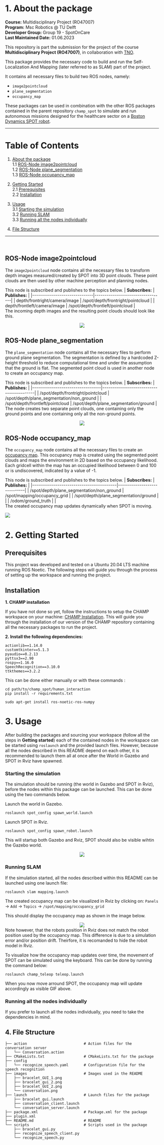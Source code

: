 


# 1. About the package <a name="atp"></a>
 **Course:**  Multidisciplinary Project (RO47007) \
 **Program:** Msc Robotics @ TU Delft            
 **Developer Group:**  Group 19 - SpotOnCare                     
 **Last Maintained Date:**  01.06.2023   


This repository is part the submission for the project of the course **Multidisciplinary Project (RO47007)**, in collaboration with  [TNO](https://www.tno.nl/en?gclid=.CjwKCAjw1MajBhAcEiwAagW9MSsTkBs0QeVZAyaxq9Fz1mtmGNJCkYzUVTuIwKk3bHhMCr6WwW6XnhoCvmsQAvD_BwE).


This package provides the necessary code to build and run the Self-Localization And Mapping (later referred to as SLAM) part of the project.

  
It contains all necessary files to build two ROS nodes, namely: 
- ``image2pointcloud`` 
- ``plane_segmentation``
- ``occupancy_map`` 

These packages can be used in combination with the other ROS packages contained in the parent repository ``champ_spot`` to simulate and run autonomous missions designed for the healthcare sector on a [Boston Dynamics SPOT robot](https://www.bostondynamics.com/products/spot).

--- 

# Table of Contents

1.  [About the package](#atp) \
    1.1 [ROS-Node image2pointcloud](#r1)\
    1.2 [ROS-Node plane_segmentation](#r2)\
    1.3 [ROS-Node occupancy_map](#r3)

2. [Getting Started](#gs)\
    2.1 [Prerequisites](#pr)\
    2.2 [Installation](#i)

3. [Usage](#u)\
    3.1 [Starting the simulation](#rsim)\
    3.2 [Running SLAM](#rslam)\
    3.3 [Running all the nodes individually](#rind)
    
    
4. [File Structure](#fs)




---

<p>&nbsp;</p>




## ROS-Node image2pointcloud <a name="r1"></a>
The ``image2pointcloud`` node contains all the necessary files to transform depth images measured/created by SPOT into 3D point clouds. These point clouds are then used by other machine perception and planning nodes.

This node is subscribed and publishes to the topics below.
| **Subscribes:**               | **Publishes:**                    |
|-------------------------------|-----------------------------------|
| depth/frontright/camera/image | /spot/depth/frontright/pointcloud |
| depth/frontleft/camera/image  | /spot/depth/frontleft/pointcloud  |
\
The incoming depth images and the resulting point clouds should look like this.

<div style="text-align:center">
 <img src="images/depth_image.png">
</div>

## ROS-Node plane_segmentation <a name="r2"></a>
The ``plane_segmentation`` node contains all the necessary files to perform ground plane segmentation. The segmentation is defined by a hardcoded Z-height threshold to reduce computational time and under the assumption that the ground is flat. The segmented point cloud is used in another node to create an occupancy map.

This node is subscribed and publishes to the topics below.
| **Subscribes:**                   | **Publishes:**                            |
|-----------------------------------|-------------------------------------------|
| /spot/depth/frontright/pointcloud | /spot/depth/plane_segmentation/non_ground |
| /spot/depth/frontleft/pointcloud  | /spot/depth/plane_segmentation/ground     |
\
The node creates two separate point clouds, one containing only the ground points and one containing only all the non-ground points.

<div style="text-align:center">
 <img src="images/segmentation.png">
</div>

## ROS-Node occupancy_map <a name="r3"></a>
The ``occupancy_map`` node contains all the necessary files to create an [occupancy map](https://automaticaddison.com/what-is-an-occupancy-grid-map/). This occupancy map is created using the segmented point clouds and maps the environment in 2D based on the occupancy likelihood. Each gridcell within the map has an occupied likelihood between 0 and 100 or is undiscovered, indicated by a value of -1.

This node is subscribed and publishes to the topics below.
| **Subscribes:**                           | **Publishes:**               |
|-------------------------------------------|------------------------------|
| /spot/depth/plane_segmentation/non_ground | /spot/mapping/occupancy_grid |
| /spot/depth/plane_segmentation/ground     |                              |
| /odom/ground_truth                        |                              |
\
The created occupancy map updates dynamically when SPOT is moving. 

![](images/update_slam.gif)

# 2. Getting Started <a name="gs"></a>
## Prerequisites <a name="pr"></a>
This project was developed and tested on a Ubuntu 20.04 LTS machine running ROS Noetic. The following steps will guide you through the process of setting up the workspace and running the project.


## Installation <a name="i"></a>
**1. CHAMP installation**

If you have not done so yet, follow the instructions to setup the CHAMP workspace on your machine: 
[CHAMP Installation](https://gitlab.tudelft.nl/cor/ro47007/2023/team-19/champ_spot). This will guide you through the installation of our version of the CHAMP repository containing all the necessary packages to run the project.


**2. Install the following dependencies:**

```
actionlib==1.14.0
customtkinter==5.1.3
pyaudio==0.2.13
pyttsx3==2.90
rospy==1.16.0
SpeechRecognition==3.10.0
ttkthemes==3.2.2
```
This can be done either manually or with these commands :

```console
cd path/to/champ_spot/human_interaction
pip install -r requirements.txt
```

```console
sudo apt-get install ros-noetic-ros-numpy
```

# 3. Usage <a name="u"></a>

After building the packages and sourcing your workspace (follow all the steps in **Getting started**) each of the contained nodes in the workspace can be started using ``roslaunch`` and the provided launch files. However, because all the nodes described in this README depend on each other, it is recommended to launch them all at once after the World in Gazebo and SPOT in Rviz have spawned.


### Starting the simulation <a name="rsim"></a>
The simulation should be running (the world in Gazebo and SPOT in Rviz), before the nodes within this package can be launched. This can be done using the two commands below.

Launch the world in Gazebo.
```console
roslaunch spot_config spawn_world.launch
```
Launch SPOT in Rviz.
```console
roslaunch spot_config spawn_robot.launch
```

This will startup both Gazebo and Rviz, SPOT should also be visible wihtin the Gazebo world.

<div style="text-align:center">
 <img src="images/simulation.png">
</div>

### Running SLAM <a name="rslam"></a>
If the simulation started, all the nodes described within this README can be launched using one launch file:
```console
roslaunch slam mapping.launch
```
The created occupancy map can be visualized in Rviz by clicking on:
``Panels`` &rarr; ``Add`` &rarr; ``Topics`` &rarr; ``/spot/mapping/occupancy_grid``

This should display the occupancy map as shown in the image below. 
<div style="text-align:center">
 <img src="images/occupancy_map.png">
</div

Note however, that the robots position in Rviz does not match the robot position used by the occupancy map. This difference is due to a simulation error and/or position drift. Theirfore, it is recomanded to hide the robot model in Rviz.

To visualize how the occupancy map updates over time, the movement of SPOT can be simulated using the keyboard. This can be done by running the command below:
```console
roslaunch champ_teleop teleop.launch
```
When you now move arround SPOT, the occupancy map will update accordingly as visible GIF above.

### Running all the nodes individually <a name="rind"></a>
If you prefer to launch all the nodes individually, you need to take the dependencies in mind.

## 4. File Structure <a name="fs"></a>

````
├── action                          # Action files for the conversation server
│   └── Conversation.action         
├── CMakeLists.txt                  # CMakeLists.txt for the package
├── config
│   └── recognize_speech.yaml       # Configuration file for the speech recognition
├── images                          # Images used in the README
│   ├── bracelet_GUI_1.png          
│   ├── bracelet_gui_2.png
│   ├── bracelet_GUI_2.png
│   └── conversation.png
├── launch                          # Launch files for the package
    ├── bracelet_gui.launch                      
    ├── conversation_client.launch
    └── conversation_server.launch
├── package.xml                     # Package.xml for the package
├── plugin.xml          
├── README.md                       # README
└── scripts                         # Scripts used in the package
    ├── bracelet_gui.py
    ├── recognize_speech_client.py
    └── recognize_speech.py

```` 